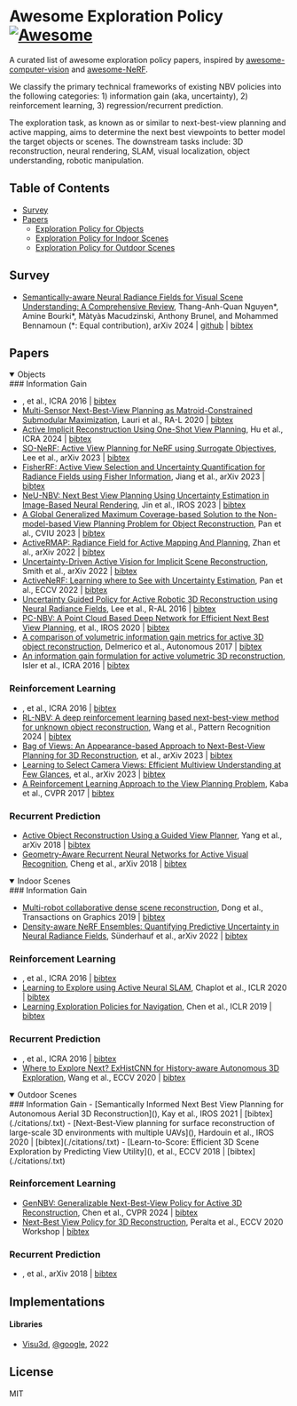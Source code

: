 # Awesome Exploration Policy [![Awesome](https://cdn.rawgit.com/sindresorhus/awesome/d7305f38d29fed78fa85652e3a63e154dd8e8829/media/badge.svg)](https://github.com/sindresorhus/awesome)
A curated list of awesome exploration policy papers, inspired by [awesome-computer-vision](https://github.com/jbhuang0604/awesome-computer-vision) and [awesome-NeRF](https://github.com/awesome-NeRF/awesome-NeRF).

We classify the primary technical frameworks of existing NBV policies into the following categories: 1) information gain (aka, uncertainty), 2) reinforcement learning, 3) regression/recurrent prediction.

The exploration task, as known as or similar to next-best-view planning and active mapping, aims to determine the next best viewpoints to better model the target objects or scenes. The downstream tasks include: 3D reconstruction, neural rendering, SLAM, visual localization, object understanding, robotic manipulation.


## Table of Contents

- [Survey](#survey)
- [Papers](#papers)
  - [Exploration Policy for Objects](#objects)
  - [Exploration Policy for Indoor Scenes](#indoor-scenes)
  - [Exploration Policy for Outdoor Scenes](#outdoor-scenes)
  <!-- - [Information Gain-based](#information-gain) -->
  <!-- - [Reinforcement Learning-based](#reinforcement-learning) -->

<!-- - [](),  et al., ICRA 2016 | [bibtex](./citations/.txt) -->


## Survey
- [Semantically-aware Neural Radiance Fields for Visual Scene Understanding: A Comprehensive Review](https://arxiv.org/abs/2402.11141), Thang-Anh-Quan Nguyen*, Amine Bourki*, Màtyàs Macudzinski, Anthony Brunel, and Mohammed Bennamoun (*: Equal contribution), arXiv 2024 | [github](https://github.com/abourki/SoTA-Semantically-aware-NeRFs) | [bibtex](citations/survey_semantically-awareNeRFs.txt)


## Papers


<details open>
<summary>Objects</summary>
### Information Gain

- [](),  et al., ICRA 2016 | [bibtex](./citations/.txt) 
- [Multi-Sensor Next-Best-View Planning as Matroid-Constrained Submodular Maximization](), Lauri et al., RA-L 2020 | [bibtex](./citations/.txt) 
- [Active Implicit Reconstruction Using One-Shot View Planning](), Hu et al., ICRA 2024 | [bibtex](./citations/.txt) 
- [SO-NeRF: Active View Planning for NeRF using Surrogate Objectives](), Lee et al., arXiv 2023 | [bibtex](./citations/.txt) 
- [FisherRF: Active View Selection and Uncertainty Quantification for Radiance Fields using Fisher Information](), Jiang et al., arXiv 2023 | [bibtex](./citations/.txt) 
- [NeU-NBV: Next Best View Planning Using Uncertainty Estimation in Image-Based Neural Rendering](), Jin et al., IROS 2023 | [bibtex](./citations/.txt) 
- [A Global Generalized Maximum Coverage-based Solution to the Non-model-based View Planning Problem for Object Reconstruction](), Pan et al., CVIU 2023 | [bibtex](./citations/.txt)
- [ActiveRMAP: Radiance Field for Active Mapping And Planning](), Zhan et al., arXiv 2022 | [bibtex](./citations/.txt)
- [Uncertainty-Driven Active Vision for Implicit Scene Reconstruction](), Smith et al., arXiv 2022 | [bibtex](./citations/.txt)
- [ActiveNeRF: Learning where to See with Uncertainty Estimation](), Pan et al., ECCV 2022 | [bibtex](./citations/.txt)
- [Uncertainty Guided Policy for Active Robotic 3D Reconstruction using Neural Radiance Fields](), Lee et al., R-AL 2016 | [bibtex](./citations/.txt)
- [PC-NBV: A Point Cloud Based Deep Network for Efficient Next Best View Planning](),  et al., IROS 2020 | [bibtex](./citations/.txt)
- [A comparison of volumetric information gain metrics for active 3D object reconstruction](), Delmerico et al., Autonomous 2017 | [bibtex](./citations/.txt)
- [An information gain formulation for active volumetric 3D reconstruction](https://cseweb.ucsd.edu/~viscomp/projects/NeuralTransmittance/index.html), Isler et al., ICRA 2016 | [bibtex](./citations/NeuralTransmittance.txt)

### Reinforcement Learning
- [](),  et al., ICRA 2016 | [bibtex](./citations/.txt) 
- [RL-NBV: A deep reinforcement learning based next-best-view method for unknown object reconstruction](), Wang et al., Pattern Recognition 2024 | [bibtex](./citations/.txt) 
- [Bag of Views: An Appearance-based Approach to Next-Best-View Planning for 3D Reconstruction](),  et al., arXiv 2023 | [bibtex](./citations/.txt) 
- [Learning to Select Camera Views: Efficient Multiview Understanding at Few Glances](),  et al., arXiv 2023 | [bibtex](./citations/.txt)
- [A Reinforcement Learning Approach to the View Planning Problem](https://cseweb.ucsd.edu/~viscomp/projects/NeuralTransmittance/index.html), Kaba et al., CVPR 2017 | [bibtex](./citations/NeuralTransmittance.txt)



### Recurrent Prediction
- [Active Object Reconstruction Using a Guided View Planner](), Yang et al., arXiv 2018 | [bibtex](./citations/.txt) 
- [Geometry-Aware Recurrent Neural Networks for Active Visual Recognition](), Cheng et al., arXiv 2018 | [bibtex](./citations/.txt)

</details>




<details open>
<summary>Indoor Scenes</summary>
### Information Gain

- [Multi-robot collaborative dense scene reconstruction](), Dong et al., Transactions on Graphics 2019 | [bibtex](./citations/.txt) 
- [Density-aware NeRF Ensembles: Quantifying Predictive Uncertainty in Neural Radiance Fields](), Sünderhauf et al., arXiv 2022 | [bibtex](./citations/.txt)




### Reinforcement Learning
- [](),  et al., ICRA 2016 | [bibtex](./citations/.txt) 
- [Learning to Explore using Active Neural SLAM](), Chaplot et al., ICLR 2020 | [bibtex](./citations/.txt) 
- [Learning Exploration Policies for Navigation](), Chen et al., ICLR 2019 | [bibtex](./citations/.txt)

### Recurrent Prediction
- [](),  et al., ICRA 2016 | [bibtex](./citations/.txt) 
- [Where to Explore Next? ExHistCNN for History-aware Autonomous 3D Exploration](), Wang et al., ECCV 2020 | [bibtex](./citations/.txt)

</details>



<details open>
<summary>Outdoor Scenes</summary>
### Information Gain
- [Semantically Informed Next Best View Planning for Autonomous Aerial 3D Reconstruction](), Kay et al., IROS 2021 | [bibtex](./citations/.txt)
- [Next-Best-View planning for surface reconstruction of large-scale 3D environments with multiple UAVs](), Hardouin et al., IROS 2020 | [bibtex](./citations/.txt)
- [Learn-to-Score: Efficient 3D Scene Exploration by Predicting View Utility](),  et al., ECCV 2018 | [bibtex](./citations/.txt)

### Reinforcement Learning
- [GenNBV: Generalizable Next-Best-View Policy for Active 3D Reconstruction](), Chen et al., CVPR 2024 | [bibtex](./citations/.txt)
- [Next-Best View Policy for 3D Reconstruction](), Peralta et al., ECCV 2020 Workshop | [bibtex](./citations/.txt)


### Recurrent Prediction
- [](),  et al., arXiv 2018 | [bibtex](./citations/.txt)

</details>






## Implementations
#### Libraries
- [Visu3d](https://github.com/google-research/visu3d), [@google](https://github.com/google-research), 2022

## License
MIT
